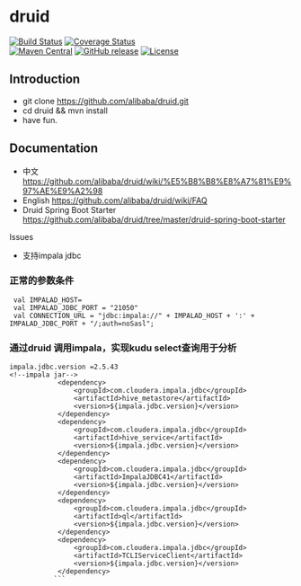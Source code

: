 # druid

[![Build Status](https://travis-ci.org/alibaba/druid.svg?branch=master)](https://travis-ci.org/alibaba/druid)
[![Coverage Status](https://img.shields.io/codecov/c/github/alibaba/druid/master.svg)](https://codecov.io/github/alibaba/druid?branch=master&view=all#sort=coverage&dir=asc)  
[![Maven Central](https://maven-badges.herokuapp.com/maven-central/com.alibaba/druid/badge.svg)](https://maven-badges.herokuapp.com/maven-central/com.alibaba/druid/)
[![GitHub release](https://img.shields.io/github/release/alibaba/druid.svg)](https://github.com/alibaba/druid/releases)
[![License](https://img.shields.io/badge/license-Apache%202-4EB1BA.svg)](https://www.apache.org/licenses/LICENSE-2.0.html)

Introduction
---

- git clone https://github.com/alibaba/druid.git
- cd druid && mvn install
- have fun.

Documentation
---

- 中文 https://github.com/alibaba/druid/wiki/%E5%B8%B8%E8%A7%81%E9%97%AE%E9%A2%98
- English https://github.com/alibaba/druid/wiki/FAQ
- Druid Spring Boot Starter https://github.com/alibaba/druid/tree/master/druid-spring-boot-starter


Issues

 - 支持impala jdbc
 
 ### 正常的参数条件
 
 ```
  val IMPALAD_HOST=
  val IMPALAD_JDBC_PORT = "21050"
  val CONNECTION_URL = "jdbc:impala://" + IMPALAD_HOST + ':' + IMPALAD_JDBC_PORT + "/;auth=noSasl";
 ```

### 通过druid 调用impala，实现kudu select查询用于分析

```
impala.jdbc.version =2.5.43
<!--impala jar-->
            <dependency>
                <groupId>com.cloudera.impala.jdbc</groupId>
                <artifactId>hive_metastore</artifactId>
                <version>${impala.jdbc.version}</version>
            </dependency>
            <dependency>
                <groupId>com.cloudera.impala.jdbc</groupId>
                <artifactId>hive_service</artifactId>
                <version>${impala.jdbc.version}</version>
            </dependency>
            <dependency>
                <groupId>com.cloudera.impala.jdbc</groupId>
                <artifactId>ImpalaJDBC41</artifactId>
                <version>${impala.jdbc.version}</version>
            </dependency>
            <dependency>
                <groupId>com.cloudera.impala.jdbc</groupId>
                <artifactId>ql</artifactId>
                <version>${impala.jdbc.version}</version>
            </dependency>
            <dependency>
                <groupId>com.cloudera.impala.jdbc</groupId>
                <artifactId>TCLIServiceClient</artifactId>
                <version>${impala.jdbc.version}</version>
            </dependency>
           ```
